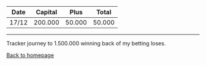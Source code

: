 | Date | Capital | Plus | Total |
| -----|---------|------|-------|
| 17/12 | 200.000 | 50.000 | 50.000 |


--------------------------------------

Tracker journey to 1.500.000 winning back of my betting loses.

[Back to homepage](/)
